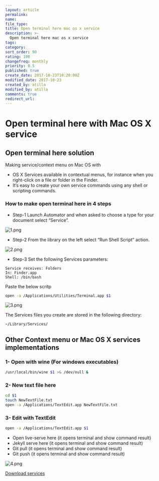 ```yaml
---
layout: article
permalink:
name:
file_type:
title: Open terminal here mac os x service
description: >-
  Open terminal here mac os x service
tags:  
category:  
sort_order: 90
rating: 100
changefreq: monthly
priority: 0.5
published: true
create_date: 2017-10-23T10:20:00Z
modified_date: 2017-10-23
created_by: atilla
modified_by: atilla
comments: true
redirect_url:
---
```


# Open terminal here with Mac OS X service

## Open terminal here solution


Making service/context menu on Mac OS with

- OS X Services available in contextual menus, for instance when you right-click on a file or folder in the Finder.
- It’s easy to create your own service commands using any shell or scripting commands.

### How to make open terminal here in 4 steps

- Step-1 Launch Automator and when asked to choose a type for your document select “Service”.

![1.png]({{site.img}}/osxservices/1.png)

- Step-2 From the library on the left select “Run Shell Script” action.

![2.png]({{site.img}}/osxservices/2.png)


- Step-3 Set the following Services parameters:

```
Service receives: Folders
In: Finder.app
Shell: /bin/bash
```
Paste the below scritp

```bash
open -a /Applications/Utilities/Terminal.app $1
```


![3.png]({{site.img}}/osxservices/3.png)

The Services files you create are stored in the following directory:
```
~/Library/Services/
```


## Other Context menu or Mac OS X services implementations

### 1- Open with wine (For windows executables)

```bash
/usr/local/bin/wine $1 >& /dev/null &
```

### 2- New text file here

```bash
cd $1
touch NewTextFile.txt
open -a /Applications/TextEdit.app NewTextFile.txt
```

### 3- Edit with TextEdit

```bash
open -a /Applications/TextEdit.app $1
```


- Open live-serve here (it opens terminal and show command result)
- Jekyll serve here (it opens terminal and show command result)
- Git pull (it opens terminal and show command result)
- Git push (it opens terminal and show command result)


![4.png]({{site.img}}/osxservices/4.png)


[Download services](/downloads/services.zip)
